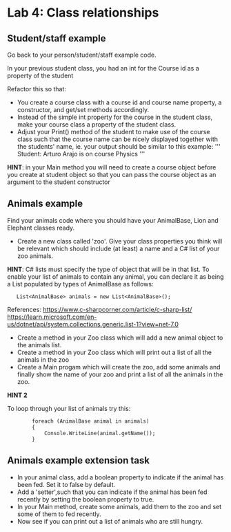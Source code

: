 # Lab 4: Class relationships


## Student/staff example

Go back to your person/student/staff example code.

In your previous student class, you had an int for the Course id as a property of the student

Refactor this so that:

   * You create a course class with a course id and course name property, a constructor, and get/set methods accordingly.
   * Instead of the simple int property for the course in the student class, make your course class a property of the student class.
   * Adjust your Print() method of the student to make use of the course class such that the course name can be nicely displayed together with the students' name, ie. your output should be similar to this example:
     '''
     Student: Arturo Arajo is on course Physics
     '''

__HINT__: in your Main method you will need to create a course object before you create at student object so that you can pass the course object as an argument to the student constructor

## Animals example

Find your animals code where you should have your AnimalBase, Lion and Elephant classes ready.

   * Create a new class called 'zoo'.  Give your class properties you think will be relevant which should include (at least) a name and a C# list of your zoo animals.
     
__HINT__: C# lists must specify the type of object that will be in that list.  To enable your list of animals to contain any animal, you can declare it as being a List populated by types of AnimalBase as follows:

```
   List<AnimalBase> animals = new List<AnimalBase>();

```

References: 
https://www.c-sharpcorner.com/article/c-sharp-list/
https://learn.microsoft.com/en-us/dotnet/api/system.collections.generic.list-1?view=net-7.0

  * Create a method in your Zoo class which will add a new animal object to the animals list.
  * Create a method in your Zoo class which will print out a list of all the animals in the zoo
  * Create a Main progam which will create the zoo, add some animals and finally show the name of your zoo and print a list of all the animals in the zoo.

__HINT 2__

To loop through your list of animals try this:

```
        foreach (AnimalBase animal in animals)
        {
            Console.WriteLine(animal.getName());
        }

```

## Animals example extension task

 * In your animal class, add a boolean property to indicate if the animal has been fed.  Set it to false by default.
 * Add a 'setter',such that you can indicate if the animal has been fed recently by setting the boolean property to true.
 * In your Main method, create some animals, add them to the zoo and set some of them to fed recently.
 * Now see if you can print out a list of animals who are still hungry.
